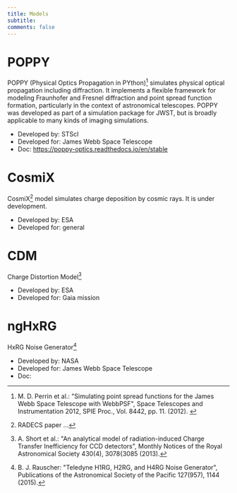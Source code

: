```yaml
---
title: Models
subtitle: 
comments: false
---
```


# POPPY

POPPY (Physical Optics Propagation in PYthon)[^1] simulates physical optical propagation including diffraction. 
It implements a flexible framework for modeling Fraunhofer and Fresnel diffraction and point spread function formation, 
particularly in the context of astronomical telescopes. POPPY was developed as part of a simulation package for JWST, 
but is broadly applicable to many kinds of imaging simulations.

* Developed by: STScI
* Developed for: James Webb Space Telescope
* Doc: https://poppy-optics.readthedocs.io/en/stable

# CosmiX 

CosmiX[^2] model simulates charge deposition by cosmic rays. It is under development.

* Developed by: ESA
* Developed for: general

# CDM 

Charge Distortion Model[^3]


* Developed by: ESA
* Developed for: Gaia mission

# ngHxRG 

HxRG Noise Generator[^4]


* Developed by: NASA
* Developed for: James Webb Space Telescope
* Doc: 

    
[^1]: M. D. Perrin et al.: "Simulating point spread functions for the James Webb Space Telescope with WebbPSF", Space Telescopes and Instrumentation 2012, SPIE Proc., Vol. 8442, pp. 11. (2012).    
[^2]: RADECS paper ...    
[^3]: A. Short et al.: "An analytical model of radiation-induced Charge Transfer Inefficiency for CCD detectors", Monthly Notices of the Royal Astronomical Society 430(4), 3078{3085 (2013).    
[^4]: B. J. Rauscher: "Teledyne H1RG, H2RG, and H4RG Noise Generator", Publications of the Astronomical Society of the Pacific 127(957), 1144 (2015).    
